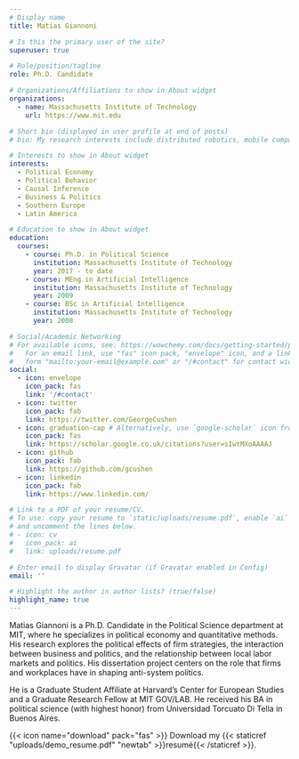 ```yaml
---
# Display name
title: Matias Giannoni

# Is this the primary user of the site?
superuser: true

# Role/position/tagline
role: Ph.D. Candidate

# Organizations/Affiliations to show in About widget
organizations:
  - name: Massachusetts Institute of Technology
    url: https://www.mit.edu

# Short bio (displayed in user profile at end of posts)
# bio: My research interests include distributed robotics, mobile computing and programmable matter.

# Interests to show in About widget
interests:
  - Political Economy
  - Political Behavior
  - Causal Inference
  - Business & Politics
  - Southern Europe
  - Latin America

# Education to show in About widget
education:
  courses:
    - course: Ph.D. in Political Science
      institution: Massachusetts Institute of Technology
      year: 2017 - to date
    - course: MEng in Artificial Intelligence
      institution: Massachusetts Institute of Technology
      year: 2009
    - course: BSc in Artificial Intelligence
      institution: Massachusetts Institute of Technology
      year: 2008

# Social/Academic Networking
# For available icons, see: https://wowchemy.com/docs/getting-started/page-builder/#icons
#   For an email link, use "fas" icon pack, "envelope" icon, and a link in the
#   form "mailto:your-email@example.com" or "/#contact" for contact widget.
social:
  - icon: envelope
    icon_pack: fas
    link: '/#contact'
  - icon: twitter
    icon_pack: fab
    link: https://twitter.com/GeorgeCushen
  - icon: graduation-cap # Alternatively, use `google-scholar` icon from `ai` icon pack
    icon_pack: fas
    link: https://scholar.google.co.uk/citations?user=sIwtMXoAAAAJ
  - icon: github
    icon_pack: fab
    link: https://github.com/gcushen
  - icon: linkedin
    icon_pack: fab
    link: https://www.linkedin.com/

# Link to a PDF of your resume/CV.
# To use: copy your resume to `static/uploads/resume.pdf`, enable `ai` icons in `params.toml`,
# and uncomment the lines below.
# - icon: cv
#   icon_pack: ai
#   link: uploads/resume.pdf

# Enter email to display Gravatar (if Gravatar enabled in Config)
email: ''

# Highlight the author in author lists? (true/false)
highlight_name: true
---
```


Matias Giannoni is a Ph.D. Candidate in the Political Science department at MIT, where he specializes in political economy and quantitative methods. His research explores the political effects of firm strategies, the interaction between business and politics, and the relationship between local labor markets and politics. His dissertation project centers on the role that firms and workplaces have in shaping anti-system politics.

He is a Graduate Student Affiliate at Harvard’s Center for European Studies and a Graduate Research Fellow at MIT GOV/LAB. He received his BA in political science (with highest honor) from Universidad Torcuato Di Tella in Buenos Aires.

{{< icon name="download" pack="fas" >}} Download my {{< staticref "uploads/demo_resume.pdf" "newtab" >}}resumé{{< /staticref >}}.
